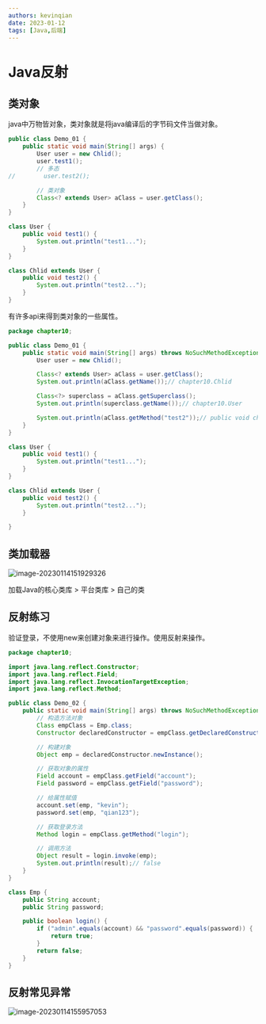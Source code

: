 ```yaml
---
authors: kevinqian
date: 2023-01-12
tags: [Java,后端]
---
```


# Java反射

## 类对象

java中万物皆对象，类对象就是将java编译后的字节码文件当做对象。

```java
public class Demo_01 {
    public static void main(String[] args) {
        User user = new Chlid();
        user.test1();
        // 多态
//        user.test2();

        // 类对象
        Class<? extends User> aClass = user.getClass();
    }
}

class User {
    public void test1() {
        System.out.println("test1...");
    }
}

class Chlid extends User {
    public void test2() {
        System.out.println("test2...");
    }
}
```



有许多api来得到类对象的一些属性。

```java
package chapter10;

public class Demo_01 {
    public static void main(String[] args) throws NoSuchMethodException {
        User user = new Chlid();

        Class<? extends User> aClass = user.getClass();
        System.out.println(aClass.getName());// chapter10.Chlid

        Class<?> superclass = aClass.getSuperclass();
        System.out.println(superclass.getName());// chapter10.User

        System.out.println(aClass.getMethod("test2"));// public void chapter10.Chlid.test2()
    }
}

class User {
    public void test1() {
        System.out.println("test1...");
    }
}

class Chlid extends User {
    public void test2() {
        System.out.println("test2...");
    }

}
```



## 类加载器

![image-20230114151929326](https://qiankun825.oss-cn-hangzhou.aliyuncs.com/img/image-20230114151929326.png)

加载Java的核心类库 > 平台类库 > 自己的类



## 反射练习

验证登录，不使用new来创建对象来进行操作。使用反射来操作。

```java
package chapter10;

import java.lang.reflect.Constructor;
import java.lang.reflect.Field;
import java.lang.reflect.InvocationTargetException;
import java.lang.reflect.Method;

public class Demo_02 {
    public static void main(String[] args) throws NoSuchMethodException, InvocationTargetException, InstantiationException, IllegalAccessException, NoSuchFieldException {
        // 构造方法对象
        Class empClass = Emp.class;
        Constructor declaredConstructor = empClass.getDeclaredConstructor();

        // 构建对象
        Object emp = declaredConstructor.newInstance();

        // 获取对象的属性
        Field account = empClass.getField("account");
        Field password = empClass.getField("password");

        // 给属性赋值
        account.set(emp, "kevin");
        password.set(emp, "qian123");

        // 获取登录方法
        Method login = empClass.getMethod("login");

        // 调用方法
        Object result = login.invoke(emp);
        System.out.println(result);// false
    }
}

class Emp {
    public String account;
    public String password;

    public boolean login() {
        if ("admin".equals(account) && "password".equals(password)) {
            return true;
        }
        return false;
    }
}
```



## 反射常见异常

![image-20230114155957053](https://qiankun825.oss-cn-hangzhou.aliyuncs.com/img/image-20230114155957053.png)
